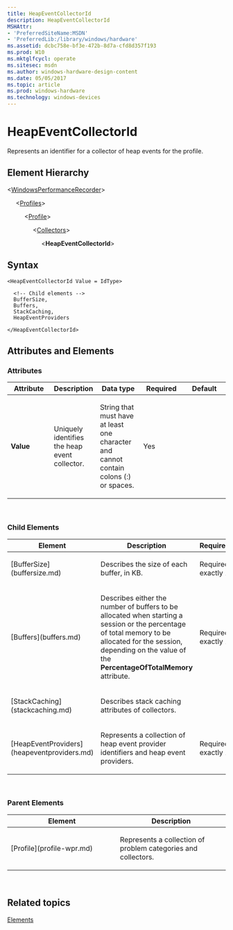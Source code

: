 ```yaml
---
title: HeapEventCollectorId
description: HeapEventCollectorId
MSHAttr:
- 'PreferredSiteName:MSDN'
- 'PreferredLib:/library/windows/hardware'
ms.assetid: dcbc758e-bf3e-472b-8d7a-cfd8d357f193
ms.prod: W10
ms.mktglfcycl: operate
ms.sitesec: msdn
ms.author: windows-hardware-design-content
ms.date: 05/05/2017
ms.topic: article
ms.prod: windows-hardware
ms.technology: windows-devices
---
```


# HeapEventCollectorId


Represents an identifier for a collector of heap events for the profile.

## Element Hierarchy


&lt;[WindowsPerformanceRecorder](windowsperformancerecorder.md)&gt;

     &lt;[Profiles](profiles.md)&gt;

          &lt;[Profile](profile-wpr.md)&gt;

               &lt;[Collectors](collectors.md)&gt;

                    &lt;**HeapEventCollectorId**&gt;

## Syntax


``` syntax
<HeapEventCollectorId Value = IdType>

  <!-- Child elements -->
  BufferSize,
  Buffers,
  StackCaching,
  HeapEventProviders

</HeapEventCollectorId>
```

## Attributes and Elements


### Attributes

<table>
<colgroup>
<col width="20%" />
<col width="20%" />
<col width="20%" />
<col width="20%" />
<col width="20%" />
</colgroup>
<thead>
<tr class="header">
<th>Attribute</th>
<th>Description</th>
<th>Data type</th>
<th>Required</th>
<th>Default</th>
</tr>
</thead>
<tbody>
<tr class="odd">
<td><p><strong>Value</strong></p></td>
<td><p>Uniquely identifies the heap event collector.</p></td>
<td><p>String that must have at least one character and cannot contain colons (:) or spaces.</p></td>
<td><p>Yes</p></td>
<td><p></p></td>
</tr>
</tbody>
</table>

 

### Child Elements

<table>
<colgroup>
<col width="33%" />
<col width="33%" />
<col width="33%" />
</colgroup>
<thead>
<tr class="header">
<th>Element</th>
<th>Description</th>
<th>Requirement</th>
</tr>
</thead>
<tbody>
<tr class="odd">
<td><p>[BufferSize](buffersize.md)</p></td>
<td><p>Describes the size of each buffer, in KB.</p></td>
<td><p>Required, exactly 1.</p></td>
</tr>
<tr class="even">
<td><p>[Buffers](buffers.md)</p></td>
<td><p>Describes either the number of buffers to be allocated when starting a session or the percentage of total memory to be allocated for the session, depending on the value of the <strong>PercentageOfTotalMemory</strong> attribute.</p></td>
<td><p>Required, exactly 1.</p></td>
</tr>
<tr class="odd">
<td><p>[StackCaching](stackcaching.md)</p></td>
<td><p>Describes stack caching attributes of collectors.</p></td>
<td><p></p></td>
</tr>
<tr class="even">
<td><p>[HeapEventProviders](heapeventproviders.md)</p></td>
<td><p>Represents a collection of heap event provider identifiers and heap event providers.</p></td>
<td><p>Required, exactly 1.</p></td>
</tr>
</tbody>
</table>

 

### Parent Elements

<table>
<colgroup>
<col width="50%" />
<col width="50%" />
</colgroup>
<thead>
<tr class="header">
<th>Element</th>
<th>Description</th>
</tr>
</thead>
<tbody>
<tr class="odd">
<td><p>[Profile](profile-wpr.md)</p></td>
<td><p>Represents a collection of problem categories and collectors.</p></td>
</tr>
</tbody>
</table>

 

## Related topics


[Elements](elements.md)

 

 







